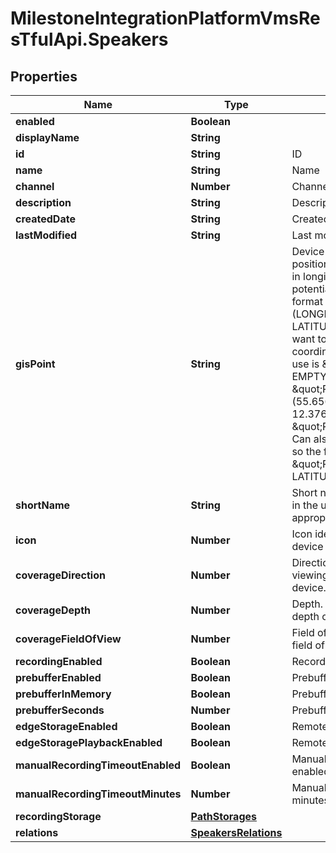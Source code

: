 # MilestoneIntegrationPlatformVmsResTfulApi.Speakers

## Properties
Name | Type | Description | Notes
------------ | ------------- | ------------- | -------------
**enabled** | **Boolean** |  | [optional] 
**displayName** | **String** |  | [optional] 
**id** | **String** | ID | [optional] 
**name** | **String** | Name | [optional] 
**channel** | **Number** | Channel | [optional] 
**description** | **String** | Description | [optional] 
**createdDate** | **String** | Created date | [optional] 
**lastModified** | **String** | Last modified | [optional] 
**gisPoint** | **String** | Device position. Device position. Position of device in longitude, latitude and potentially altitude.  The format is \&quot;POINT (LONGITUDE LATITUDE)\&quot; and if you want to clear the coordinates, the value to use is \&quot;POINT EMPTY\&quot;.  Examples: \&quot;POINT (55.656932878513 12.3763545558449)\&quot; \&quot;POINT EMPTY\&quot;   Can also include altitude, if so the format is \&quot;POINT (LONGITUDE LATITUDE ALTITUDE)\&quot;  | [optional] 
**shortName** | **String** | Short name. Used as name in the user interface where appropriate. | [optional] 
**icon** | **Number** | Icon identifier. The relevant device icon to show. | [optional] 
**coverageDirection** | **Number** | Direction. Indicate the viewing direction of the device. | [optional] 
**coverageDepth** | **Number** | Depth. Indicate the viewing depth of the device. | [optional] 
**coverageFieldOfView** | **Number** | Field of view. Indicate the field of view of the device. | [optional] 
**recordingEnabled** | **Boolean** | Recording enabled | [optional] 
**prebufferEnabled** | **Boolean** | Prebuffer enabled | [optional] 
**prebufferInMemory** | **Boolean** | Prebuffer in memory | [optional] 
**prebufferSeconds** | **Number** | Prebuffer seconds | [optional] 
**edgeStorageEnabled** | **Boolean** | Remote recording enabled | [optional] 
**edgeStoragePlaybackEnabled** | **Boolean** | Remote recording playback | [optional] 
**manualRecordingTimeoutEnabled** | **Boolean** | Manual recording timeout enabled | [optional] 
**manualRecordingTimeoutMinutes** | **Number** | Manual recording timeout in minutes | [optional] 
**recordingStorage** | [**PathStorages**](PathStorages.md) |  | [optional] 
**relations** | [**SpeakersRelations**](SpeakersRelations.md) |  | [optional] 
